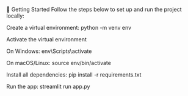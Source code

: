 🚀 Getting Started Follow the steps below to set up and run the project locally:

Create a virtual environment: python -m venv env

Activate the virtual environment

On Windows: env\Scripts\activate

On macOS/Linux: source env/bin/activate

Install all dependencies: pip install -r requirements.txt

Run the app: streamlit run app.py

